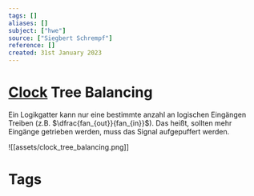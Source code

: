 ```yaml
---
tags: []
aliases: []
subject: ["hwe"]
source: ["Siegbert Schrempf"]
reference: []
created: 31st January 2023
---
```


# [Clock](hwe/Oszillatoren/Clock%20Generierung.md) Tree Balancing

Ein Logikgatter kann nur eine bestimmte anzahl an logischen Eingängen Treiben (z.B. $\dfrac{fan_{out}}{fan_{in}}$).
Das heißt, sollten mehr Eingänge getrieben werden, muss das Signal aufgepuffert werden.

![[assets/clock_tree_balancing.png]]

# Tags